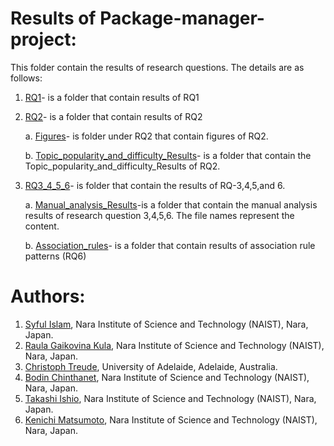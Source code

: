 
# Results of Package-manager-project:
This folder contain the results of research questions. The details are as follows:
1. [RQ1](https://github.com/syful-is/Package-manager-project/tree/master/Results/RQ1)- is a folder that contain results of RQ1
2. [RQ2](https://github.com/syful-is/Package-manager-project/tree/master/Results/RQ2)- is a folder that contain results of RQ2

   a. [Figures](https://github.com/syful-is/Package-manager-project/tree/master/Results/RQ2/Figures)- is folder under RQ2 that contain figures of RQ2.

   b. [Topic_popularity_and_difficulty_Results](https://github.com/syful-is/Package-manager-project/tree/master/Results/RQ2/Topic_popularity_and_difficulty_Results)- is a          folder that contain the Topic_popularity_and_difficulty_Results of RQ2.
        
       
3. [RQ3_4_5_6](https://github.com/syful-is/Package-manager-project/tree/master/Results/RQ3_4_5_6)- is folder that contain the results of RQ-3,4,5,and 6.

    a. [Manual_analysis_Results](https://github.com/syful-is/Package-manager-project/tree/master/Results/RQ3_4_5_6/Manual_analysis_Results)-is a folder that contain the manual analysis results of research question 3,4,5,6. The file names represent the content.
    
    b. [Association_rules](https://github.com/syful-is/Package-manager-project/tree/master/Results/RQ3_4_5_6/Association_rules)- is a folder that contain results of association rule patterns (RQ6)

       

# Authors:
  
  1. [Syful Islam](https://syful-is.github.io/), Nara Institute of Science and Technology (NAIST), Nara, Japan.
  2. [Raula Gaikovina Kula](https://raux.github.io/), Nara Institute of Science and Technology (NAIST), Nara, Japan.
  3. [Christoph Treude](http://ctreude.ca/), University of Adelaide, Adelaide, Australia.
  4. [Bodin Chinthanet](https://bchinthanet.com/), Nara Institute of Science and Technology (NAIST), Nara, Japan.
  5. [Takashi Ishio](https://takashi-ishio.github.io/), Nara Institute of Science and Technology (NAIST), Nara, Japan.
  6. [Kenichi Matsumoto](http://isw3.naist.jp/Contents/Research/cs-05-en.html), Nara Institute of Science and Technology (NAIST), Nara, Japan.

